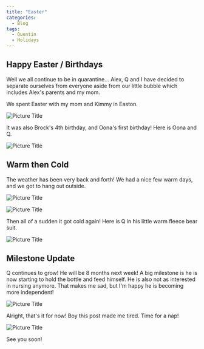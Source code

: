 ```yaml
---
title: "Easter"
categories:
  - Blog
tags:
  - Quentin
  - Holidays
---
```


## Happy Easter / Birthdays
Well we all continue to be in quarantine... Alex, Q and I have decided to separate ourselves from everyone aside from our little bubble which includes Alex's parents and my mom.  

We spent Easter with my mom and Kimmy in Easton.

![Picture Title](/assets/images/easter.jpg)

It was also Brock's 4th birthday, and Oona's first birthday! Here is Oona and Q.

![Picture Title](/assets/images/touch.jpg)

## Warm then Cold
The weather has been very back and forth! We had a nice few warm days, and we got to hang out outside.

![Picture Title](/assets/images/smileoutside.jpg)

![Picture Title](/assets/images/outsideswag.jpg)

Then all of a sudden it got cold again! Here is Q in his little warm fleece bear suit.

![Picture Title](/assets/images/bearsuit.jpg)

## Milestone Update
Q continues to grow! He will be 8 months next week! A big milestone is he is now starting to hold the bottle and feed himself. He is also not as interested in nursing anymore. That makes me sad, but I'm happy he is becoming more independent!

![Picture Title](/assets/images/bottle.jpg)

Alright, that's it for now! Boy this post made me tired. Time for a nap!

![Picture Title](/assets/images/sleeponpillow.jpg)

See you soon!
